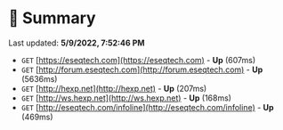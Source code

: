 # 📖 Summary
Last updated: **5/9/2022, 7:52:46 PM**

- `GET` [https://eseqtech.com](https://eseqtech.com) - **Up** (607ms)
- `GET` [http://forum.eseqtech.com](http://forum.eseqtech.com) - **Up** (5636ms)
- `GET` [http://hexp.net](http://hexp.net) - **Up** (207ms)
- `GET` [http://ws.hexp.net](http://ws.hexp.net) - **Up** (168ms)
- `GET` [http://eseqtech.com/infoline](http://eseqtech.com/infoline) - **Up** (469ms)
